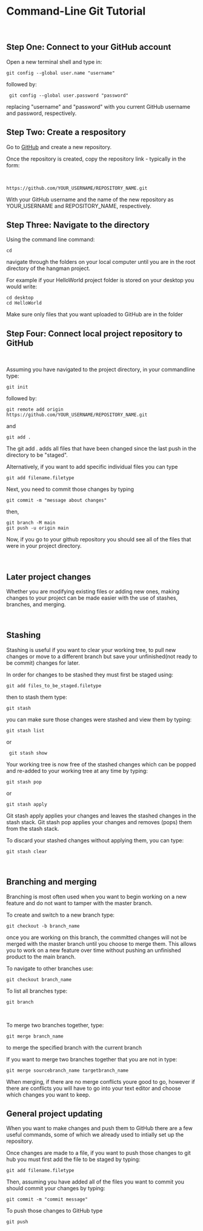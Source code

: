 # Command-Line Git Tutorial 
<br>

## Step One: Connect to your GitHub account

Open a new terminal shell and type in: 

    git config --global user.name "username"

followed by:

     git config --global user.password "password"

replacing "username" and "password" with you current GitHub username and password, respectively. 

## Step Two: Create a respository

Go to [GitHub](https://github.com/new) and create a new repository.

Once the repository is created, copy the repository link - typically in the form:

</br>

    https://github.com/YOUR_USERNAME/REPOSITORY_NAME.git


With your GitHub username and the name of the new repository as YOUR_USERNAME and REPOSITORY_NAME, respectively. 

## Step Three: Navigate to the directory

Using the command line command:

    cd

navigate through the folders on your local computer until you are in the root directory of the hangman project. 

For example if your HelloWorld project folder is stored on your desktop you would write: 

    cd desktop
    cd HelloWorld

Make sure only files that you want uploaded to GitHub are in the folder
    
## Step Four: Connect local project repository to GitHub

</br>

Assuming you have navigated to the project directory, in your commandline type:

    git init

followed by:
    
    git remote add origin https://github.com/YOUR_USERNAME/REPOSITORY_NAME.git

 and 
    
    git add .

The git add . adds all files that have been changed since the last push in the directory to be "staged". 

Alternatively, if you want to add specific individual files you can type

    git add filename.filetype

Next, you need to commit those changes by typing

    git commit -m "message about changes"

then,

    git branch -M main
    git push -u origin main

Now, if you go to your github repository you should see all of the files that were in your project directory.

</br>

## Later project changes

Whether you are modifying existing files or adding new ones, making changes to your project can be made easier with the use of stashes, branches, and merging.

</br>

## Stashing

Stashing is useful if you want to clear your working tree, to pull new changes or move to a different branch but save your unfinished(not ready to be commit) changes for later. 

In order for changes to be stashed they must first be staged using:

    git add files_to_be_staged.filetype

then to stash them type:

    git stash 

you can make sure those changes were stashed and view them by typing:

    git stash list

or 

     git stash show

Your working tree is now free of the stashed changes which can be popped and re-added to your working tree at any time by typing:

    git stash pop

or 

    git stash apply

Git stash apply applies your changes and leaves the stashed changes in the stash stack. Git stash pop applies your changes and removes (pops) them from the stash stack. 

To discard your stashed changes without applying them, you can type:

    git stash clear

</br>

## Branching and merging

Branching is most often used when you want to begin working on a new feature and do not want to tamper with the master branch. 

To create and switch to a new branch type:

    git checkout -b branch_name

once you are working on this branch, the committed changes will not be merged with the master branch until you choose to merge them. This allows you to work on a new feature over time without pushing an unfinished product to the main branch. 

To navigate to other branches use:

    git checkout branch_name

To list all branches type:

    git branch

</br>

To merge two branches together, type:

    git merge branch_name

to merge the specified branch with the current branch

If you want to merge two branches together that you are not in type:

    git merge sourcebranch_name targetbranch_name


When merging, if there are no merge conflicts youre good to go, however if there are conflicts you will have to go into your text editor and choose which changes you want to keep.  

## General project updating

When you want to make changes and push them to GitHub there are a few useful commands, some of which we already used to intially set up the repository.

Once changes are made to a file, if you want to push those changes to git hub you must first add the file to be staged by typing:

    git add filename.filetype

Then, assuming you have added all of the files you want to commit you should commit your changes by typing:

    git commit -m "commit message"

To push those changes to GitHub type

    git push






















